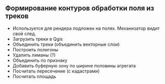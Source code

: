 ## Формирование контуров обработки поля из треков
* Используется для рендера подложек на полях. Механизатор видит свой след.
* Загрузить треки в Qgis
* Объединить треки (объединить векторные слои)
* Построить полигоны
* Удалить лиманы (?)
* Объединить по признаку
* Добавить буферную зону по ширине половины агрегата
* Посчитать пересечение (с кадастрами)
* Посчитать площадь